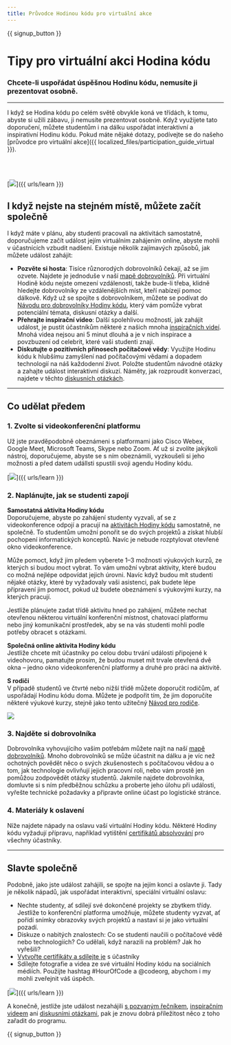 ```yaml
---
title: Průvodce Hodinou kódu pro virtuální akce
---
```


{{ signup_button }}

# Tipy pro virtuální akci Hodina kódu

### Chcete-li uspořádat úspěšnou Hodinu kódu, nemusíte ji prezentovat osobně.

***

I když se Hodina kódu po celém světě obvykle koná ve třídách, k tomu, abyste si užili zábavu, ji nemusíte prezentovat osobně. Když využijete tato doporučení, můžete studentům i na dálku uspořádat interaktivní a inspirativní Hodinu kódu.  Pokud máte nějaké dotazy, podívejte se do našeho [průvodce pro virtuální akce]({{ localized_files/participation_guide_virtual }}).

<br><br>

[<img src="/images/fit-600/Marketing/pexels-andrea-piacquadio-3762940.jpg" />]({{ urls/learn }})

## I když nejste na stejném místě, můžete začít společně
I když máte v plánu, aby studenti pracovali na aktivitách samostatně, doporučujeme začít událost jejím virtuálním zahájením online, abyste mohli v účastnících vzbudit nadšení. Existuje několik zajímavých způsobů, jak můžete událost zahájit:

<ul>
<li><b>Pozvěte si hosta</b>: Tisíce různorodých dobrovolníků čekají, až se jim ozvete. Najdete je jednoduše v naší <a href="https://code.org/volunteer/local">mapě dobrovolníků</a>. Při virtuální Hodině kódu nejste omezení vzdáleností, takže bude-li třeba, klidně hledejte dobrovolníky ze vzdálenějších míst, kteří nabízejí pomoc dálkově. Když už se spojíte s dobrovolníkem, můžete se podívat do <a href="http://hourofcode.com/us/how-to/volunteers">Návodu pro dobrovolníky Hodiny kódu</a>, který vám pomůže vybrat potenciální témata, diskusní otázky a další.</li>
<li><b>Přehrajte inspirační video</b>: Další spolehlivou možností, jak zahájit událost, je pustit účastníkům některé z našich mnoha <a href="http://hourofcode.com/us/promote/resources#videos">inspiračních videí</a>. Mnohá videa nejsou ani 5 minut dlouhá a je v nich inspirace a povzbuzení od celebrit, které vaši studenti znají.</li>
<li><b>Diskutujte o pozitivních přínosech počítačové vědy</b>: Využijte Hodinu kódu k hlubšímu zamyšlení nad počítačovými vědami a dopadem technologií na náš každodenní život. Položte studentům návodné otázky a zahajte událost interaktivní diskuzí. Náměty, jak rozproudit konverzaci, najdete v těchto <a href="https://code.org/csforgood#prompts">diskusních otázkách</a>.</li>
</ul>

---

## Co udělat předem

### 1. Zvolte si videokonferenční platformu
Už jste pravděpodobně obeznámeni s platformami jako Cisco Webex, Google Meet, Microsoft Teams, Skype nebo Zoom. Ať už si zvolíte jakýkoli nástroj, doporučujeme, abyste se s ním obeznámili, vyzkoušeli si jeho možnosti a před datem udállsti spustili svoji agendu Hodiny kódu.

[<img src="/images/fit-600/Marketing/photo-of-boy-video-calling-with-a-woman-4145197.jpg" />]({{ urls/learn }})

### 2. Naplánujte, jak se studenti zapojí
**Samostatná aktivita Hodiny kódu**<br> Doporučujeme, abyste po zahájení studenty vyzvali, ať se z videokonference odpojí a pracují na <a href="https://hourofcode.com/us/learn">aktivitách Hodiny kódu</a> samostatně, ne společně. To studentům umožní ponořit se do svých projektů a získat hlubší pochopení informatických konceptů. Navíc je nebude rozptylovat otevřené okno videokonference.

Může pomoct, když jim předem vyberete 1–3 možnosti výukových kurzů, ze kterých si budou moct vybrat. To vám umožní vybrat aktivity, které budou co možná nejlépe odpovídat jejich úrovni. Navíc když budou mít studenti nějaké otázky, které by vyžadovaly vaši asistenci, pak budete lépe připravení jim pomoct, pokud už budete obeznámení s výukovými kurzy, na kterých pracují.

Jestliže plánujete zadat třídě aktivitu hned po zahájení, můžete nechat otevřenou některou virtuální konferenční místnost, chatovací platformu nebo jiný komunikační prostředek, aby se na vás studenti mohli podle potřeby obracet s otázkami.

**Společná online aktivita Hodiny kódu**<br> Jestliže chcete mít účastníky po celou dobu trvání události připojené k videohovoru, pamatujte prosím, že budou muset mít trvale otevřená dvě okna – jedno okno videokonferenční platformy a druhé pro práci na aktivitě.

**S rodiči**<br> V případě studentů ve čtvrté nebo nižší třídě můžete doporučit rodičům, ať uspořádají Hodinu kódu doma. Můžete je podpořit tím, že jim doporučíte některé výukové kurzy, stejně jako tento užitečný <a href="https://hourofcode.com/us/how-to/parents">Návod pro rodiče</a>.

[<img src="/images/fit-600/Marketing//happy-father-and-child-browsing-laptop-in-bedroom-4545778.jpg" />](https://hourofcode.com/us/how-to/parents)

### 3. Najděte si dobrovolníka
Dobrovolníka vyhovujícího vašim potřebám můžete najít na naší <a href="https://code.org/volunteer/local">mapě dobrovolníků</a>. Mnoho dobrovolníků se může účastnit na dálku a je víc než ochotných povědět něco o svých zkušenostech s počítačovou vědou a o tom, jak technologie ovlivňují jejich pracovní roli, nebo vám prostě jen pomůžou zodpovědět otázky studentů. Jakmile najdete dobrovolníka, domluvte si s ním předběžnou schůzku a proberte jeho úlohu při události, vyřešte technické požadavky a připravte online účast po logistické stránce.

### 4. Materiály k oslavení
Níže najdete nápady na oslavu vaší virtuální Hodiny kódu. Některé Hodiny kódu vyžadují přípravu, například vytištění <a href="https://code.org/certificates">certifikátů absolvování</a> pro všechny účastníky.

---

## Slavte společně

Podobně, jako jste událost zahájili, se spojte na jejím konci a oslavte ji. Tady je několik nápadů, jak uspořádat interaktivní, speciální virtuální oslavu:

- Nechte studenty, ať sdílejí své dokončené projekty se zbytkem třídy. Jestliže to konferenční platforma umožňuje, můžete studenty vyzvat, ať pořídí snímky obrazovky svých projektů a nastaví si je jako virtuální pozadí.
- Diskuze o nabitých znalostech: Co se studenti naučili o počítačové vědě nebo technologiích? Co udělali, když narazili na problém? Jak ho vyřešili?
- <a href="https://code.org/certificates">Vytvořte certifikáty a sdílejte je</a> s účastníky
- Sdílejte fotografie a videa ze své virtuální Hodiny kódu na sociálních médiích. Použijte hashtag #HourOfCode a @codeorg, abychom i my mohli zveřejnit váš úspěch.

[<img src="/images/fit-600/Marketing/g8TUlHzF.jpeg" />]({{ urls/learn }})

A konečně, jestliže jste událost nezahájili <a href="https://code.org/volunteer/local">s pozvaným řečníkem</a>, <a href="https://hourofcode.com/us/promote/resources#">inspiračním videem</a> ani <a href="https://code.org/csforgood#prompts">diskusními otázkami</a>, pak je znovu dobrá příležitost něco z toho zařadit do programu.

{{ signup_button }}
